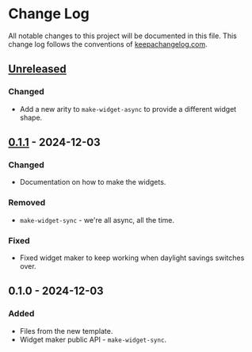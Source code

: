 # Change Log
All notable changes to this project will be documented in this file. This change log follows the conventions of [keepachangelog.com](http://keepachangelog.com/).

## [Unreleased]
### Changed
- Add a new arity to `make-widget-async` to provide a different widget shape.

## [0.1.1] - 2024-12-03
### Changed
- Documentation on how to make the widgets.

### Removed
- `make-widget-sync` - we're all async, all the time.

### Fixed
- Fixed widget maker to keep working when daylight savings switches over.

## 0.1.0 - 2024-12-03
### Added
- Files from the new template.
- Widget maker public API - `make-widget-sync`.

[Unreleased]: https://github.com/StefanLarsson/aoc/compare/0.1.1...HEAD
[0.1.1]: https://github.com/StefanLarsson/aoc/compare/0.1.0...0.1.1
